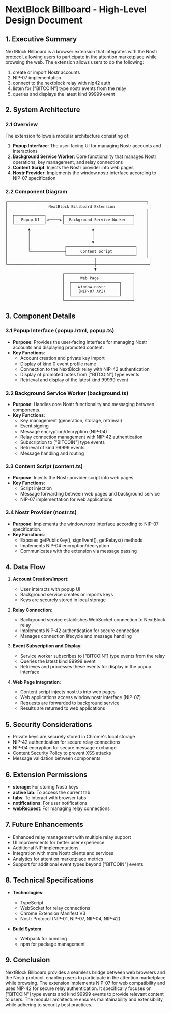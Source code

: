 # NextBlock Billboard - High-Level Design Document

## 1. Executive Summary

NextBlock Billboard is a browser extension that integrates with the Nostr protocol, allowing users to participate in the attention marketplace while browsing the web. The extension allows users to do the following:
1. create or import Nostr accounts
2. NIP-07 implementation
3. connect to the nextblock relay with nip42 auth
4. listen for ["BITCOIN"] type nostr events from the relay 
5. queries and displays the latest kind 99999 event

## 2. System Architecture

### 2.1 Overview

The extension follows a modular architecture consisting of:

1. **Popup Interface**: The user-facing UI for managing Nostr accounts and interactions
2. **Background Service Worker**: Core functionality that manages Nostr operations, key management, and relay connections
3. **Content Script**: Injects the Nostr provider into web pages
4. **Nostr Provider**: Implements the window.nostr interface according to NIP-07 specification

### 2.2 Component Diagram

```
┌─────────────────────────────────────────────────────────────┐
│                  NextBlock Billboard Extension               │
│                                                             │
│  ┌─────────────┐       ┌──────────────────────────────┐     │
│  │   Popup UI  │◄─────►│  Background Service Worker   │     │
│  └─────────────┘       └──────────────────────────────┘     │
│         ▲                           ▲                       │
│         │                           │                       │
│         │                           │                       │
│         │                           ▼                       │
│         │               ┌──────────────────────────────┐    │
│         └───────────────┤      Content Script          │    │
│                         └──────────────────────────────┘    │
│                                      │                       │
└──────────────────────────────────────┼───────────────────────┘
                                       ▼
                         ┌──────────────────────────────┐
                         │       Web Page               │
                         │  ┌─────────────────────┐     │
                         │  │   window.nostr      │     │
                         │  │   (NIP-07 API)      │     │
                         │  └─────────────────────┘     │
                         └──────────────────────────────┘
```

## 3. Component Details

### 3.1 Popup Interface (popup.html, popup.ts)

- **Purpose**: Provides the user-facing interface for managing Nostr accounts and displaying promoted content.
- **Key Functions**:
  - Account creation and private key import
  - Display of kind 0 event profile name
  - Connection to the NextBlock relay with NIP-42 authentication
  - Display of promoted notes from ["BITCOIN"] type events
  - Retrieval and display of the latest kind 99999 event

### 3.2 Background Service Worker (background.ts)

- **Purpose**: Handles core Nostr functionality and messaging between components.
- **Key Functions**:
  - Key management (generation, storage, retrieval)
  - Event signing
  - Message encryption/decryption (NIP-04)
  - Relay connection management with NIP-42 authentication
  - Subscription to ["BITCOIN"] type events
  - Retrieval of kind 99999 events
  - Message handling and routing

### 3.3 Content Script (content.ts)

- **Purpose**: Injects the Nostr provider script into web pages.
- **Key Functions**:
  - Script injection
  - Message forwarding between web pages and background service
  - NIP-07 implementation for web applications

### 3.4 Nostr Provider (nostr.ts)

- **Purpose**: Implements the window.nostr interface according to NIP-07 specification.
- **Key Functions**:
  - Exposes getPublicKey(), signEvent(), getRelays() methods
  - Implements NIP-04 encryption/decryption
  - Communicates with the extension via message passing

## 4. Data Flow

1. **Account Creation/Import**:
   - User interacts with popup UI
   - Background service creates or imports keys
   - Keys are securely stored in local storage

2. **Relay Connection**:
   - Background service establishes WebSocket connection to NextBlock relay
   - Implements NIP-42 authentication for secure connection
   - Manages connection lifecycle and message handling

3. **Event Subscription and Display**:
   - Service worker subscribes to ["BITCOIN"] type events from the relay
   - Queries the latest kind 99999 event
   - Retrieves and processes these events for display in the popup interface

4. **Web Page Integration**:
   - Content script injects nostr.ts into web pages
   - Web applications access window.nostr interface (NIP-07)
   - Requests are forwarded to background service
   - Results are returned to web applications

## 5. Security Considerations

- Private keys are securely stored in Chrome's local storage
- NIP-42 authentication for secure relay connections
- NIP-04 encryption for secure message exchange
- Content Security Policy to prevent XSS attacks
- Message validation between components

## 6. Extension Permissions

- **storage**: For storing Nostr keys
- **activeTab**: To access the current tab
- **tabs**: To interact with browser tabs
- **notifications**: For user notifications
- **webRequest**: For managing relay connections

## 7. Future Enhancements

- Enhanced relay management with multiple relay support
- UI improvements for better user experience
- Additional NIP implementations
- Integration with more Nostr clients and services
- Analytics for attention marketplace metrics
- Support for additional event types beyond ["BITCOIN"] events

## 8. Technical Specifications

- **Technologies**:
  - TypeScript
  - WebSocket for relay connections
  - Chrome Extension Manifest V3
  - Nostr Protocol (NIP-01, NIP-07, NIP-04, NIP-42)

- **Build System**:
  - Webpack for bundling
  - npm for package management

## 9. Conclusion

NextBlock Billboard provides a seamless bridge between web browsers and the Nostr protocol, enabling users to participate in the attention marketplace while browsing. The extension implements NIP-07 for web compatibility and uses NIP-42 for secure relay authentication. It specifically focuses on ["BITCOIN"] type events and kind 99999 events to provide relevant content to users. The modular architecture ensures maintainability and extensibility, while adhering to security best practices. 